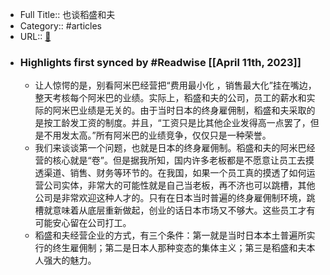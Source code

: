 - Full Title:: 也谈稻盛和夫
- Category:: #articles
- URL:: [🔗](https://www.douban.com/note/837101539/?_i=9625213gbuxlsi)
- ### Highlights first synced by #Readwise [[April 11th, 2023]]
    - 让人惊愕的是，别看阿米巴经营把“费用最小化 ，销售最大化”挂在嘴边，整天考核每个阿米巴的业绩。实际上，稻盛和夫的公司，员工的薪水和实际的阿米巴业绩是无关的。由于当时日本的终身雇佣制，稻盛和夫采取的是按工龄发工资的制度。并且，“工资只是比其他企业发得高一点罢了，但是不用发太高。”所有阿米巴的业绩竞争，仅仅只是一种荣誉。
    - 我们来谈谈第一个问题，也就是日本的终身雇佣制。稻盛和夫的阿米巴经营的核心就是“卷”。但是据我所知，国内许多老板都是不愿意让员工去摸透渠道、销售、财务等环节的。在我国，如果一个员工真的摸透了如何运营公司实体，非常大的可能性就是自己当老板，再不济也可以跳槽，其他公司是非常欢迎这种人才的。只有在日本当时普遍的终身雇佣制环境，跳槽就意味着从底层重新做起，创业的话日本市场又不够大。这些员工才有可能安心留在公司打工。
    - 稻盛和夫经营企业的方式，有三个条件：第一就是当时日本本土普遍所实行的终生雇佣制；第二是日本人那种变态的集体主义；第三是稻盛和夫本人强大的魅力。
